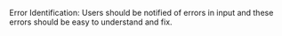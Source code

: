 Error Identification: Users should be notified of errors in input and these errors should be easy to understand and fix.